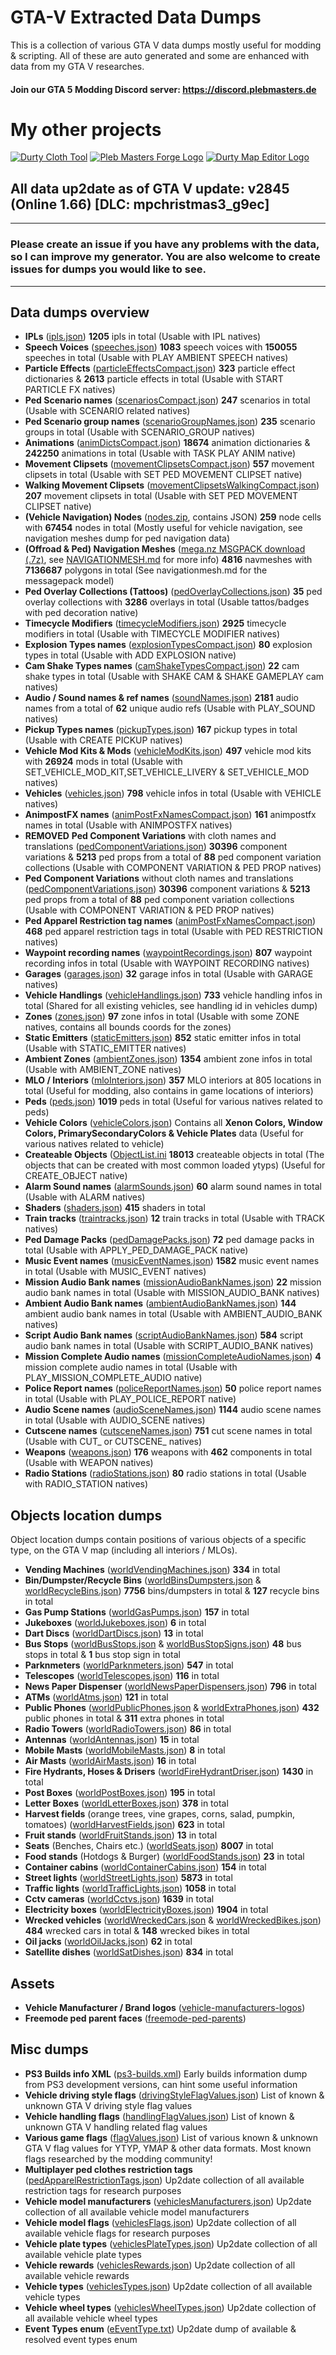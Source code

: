 # GTA-V Extracted Data Dumps
This is a collection of various GTA V data dumps mostly useful for modding &amp; scripting. All of these are auto generated and some are enhanced with data from my GTA V researches.
#### Join our GTA 5 Modding Discord server: https://discord.plebmasters.de
# My other projects
[![Durty Cloth Tool](https://i.imgur.com/ZINtfW8.png)](https://cloth.durty.dev/)
[![Pleb Masters Forge Logo](https://i.imgur.com/hotlSPf.png)](https://forge.plebmasters.de)
[![Durty Map Editor Logo](https://i.imgur.com/WsRJv3u.png)](https://durty.me)

## All data up2date as of GTA V update: **v2845 (Online 1.66) [DLC: mpchristmas3_g9ec]**
---
### Please create an issue if you have any problems with the data, so I can improve my generator. You are also welcome to create issues for dumps you would like to see.
---
## **Data dumps overview**
- **IPLs** ([ipls.json](ipls.json)) **1205** ipls in total (Usable with IPL natives)
- **Speech Voices** ([speeches.json](speeches.json)) **1083** speech voices with **150055** speeches in total (Usable with PLAY AMBIENT SPEECH natives)
- **Particle Effects** ([particleEffectsCompact.json](particleEffectsCompact.json)) **323** particle effect dictionaries & **2613** particle effects in total (Usable with START PARTICLE FX natives)
- **Ped Scenario names** ([scenariosCompact.json](scenariosCompact.json)) **247** scenarios in total (Usable with SCENARIO related natives)
- **Ped Scenario group names** ([scenarioGroupNames.json](scenarioGroupNames.json)) **235** scenario groups in total (Usable with SCENARIO_GROUP natives)
- **Animations** ([animDictsCompact.json](animDictsCompact.json)) **18674** animation dictionaries & **242250** animations in total (Usable with TASK PLAY ANIM native)
- **Movement Clipsets** ([movementClipsetsCompact.json](movementClipsetsCompact.json)) **557** movement clipsets in total (Usable with SET PED MOVEMENT CLIPSET native)
- **Walking Movement Clipsets** ([movementClipsetsWalkingCompact.json](movementClipsetsWalkingCompact.json)) **207** movement clipsets in total (Usable with SET PED MOVEMENT CLIPSET native)
- **(Vehicle Navigation) Nodes** ([nodes.zip](nodes.zip), contains JSON) **259** node cells with **67454** nodes in total (Mostly useful for vehicle navigation, see navigation meshes dump for ped navigation data)
- **(Offroad & Ped) Navigation Meshes** ([mega.nz MSGPACK download (.7z)](https://mega.nz/file/lLZWwJbR#T3Xm3nQKRTP1Z0XrkzgbbINo54d6wK2Na4Nj6tYfbXI), see [NAVIGATIONMESH.md](navigationmesh.md) for more info) **4816** navmeshes with **7136687** polygons in total (See navigationmesh.md for the messagepack model)
- **Ped Overlay Collections (Tattoos)** ([pedOverlayCollections.json](pedOverlayCollections.json)) **35** ped overlay collections with **3286** overlays in total (Usable tattos/badges with ped decoration native)
- **Timecycle Modifiers** ([timecycleModifiers.json](timecycleModifiers.json)) **2925** timecycle modifiers in total (Usable with TIMECYCLE MODIFIER natives)
- **Explosion Types names** ([explosionTypesCompact.json](explosionTypesCompact.json)) **80** explosion types in total (Usable with ADD EXPLOSION native)
- **Cam Shake Types names** ([camShakeTypesCompact.json](camShakeTypesCompact.json)) **22** cam shake types in total (Usable with SHAKE CAM & SHAKE GAMEPLAY cam natives)
- **Audio / Sound names & ref names** ([soundNames.json](soundNames.json)) **2181** audio names from a total of **62** unique audio refs (Usable with PLAY_SOUND natives)
- **Pickup Types names** ([pickupTypes.json](pickupTypes.json)) **167** pickup types in total (Usable with CREATE PICKUP natives)
- **Vehicle Mod Kits & Mods** ([vehicleModKits.json](vehicleModKits.json)) **497** vehicle mod kits with **26924** mods in total (Usable with SET_VEHICLE_MOD_KIT,SET_VEHICLE_LIVERY & SET_VEHICLE_MOD natives)
- **Vehicles** ([vehicles.json](vehicles.json)) **798** vehicle infos in total (Usable with VEHICLE natives)
- **AnimpostFX names** ([animPostFxNamesCompact.json](animPostFxNamesCompact.json)) **161** animpostfx names in total (Usable with ANIMPOSTFX natives)
- **REMOVED** **Ped Component Variations** with cloth names and translations ([pedComponentVariations.json](pedComponentVariations.json)) **30396** component variations & **5213** ped props from a total of **88** ped component variation collections (Usable with COMPONENT VARIATION & PED PROP natives)
- **Ped Component Variations** without cloth names and translations ([pedComponentVariations.json](pedComponentVariations_free.json)) **30396** component variations & **5213** ped props from a total of **88** ped component variation collections (Usable with COMPONENT VARIATION & PED PROP natives)
- **Ped Apparel Restriction tag names** ([animPostFxNamesCompact.json](animPostFxNamesCompact.json)) **468** ped apparel restriction tags in total (Usable with PED RESTRICTION natives)
- **Waypoint recording names** ([waypointRecordings.json](waypointRecordings.json)) **807** waypoint recording infos in total (Usable with WAYPOINT RECORDING natives)
- **Garages** ([garages.json](garages.json)) **32** garage infos in total (Usable with GARAGE natives)
- **Vehicle Handlings** ([vehicleHandlings.json](vehicleHandlings.json)) **733** vehicle handling infos in total (Shared for all existing vehicles, see handling id in vehicles dump)
- **Zones** ([zones.json](zones.json)) **97** zone infos in total (Usable with some ZONE natives, contains all bounds coords for the zones)
- **Static Emitters** ([staticEmitters.json](staticEmitters.json)) **852** static emitter infos in total (Usable with STATIC_EMITTER natives)
- **Ambient Zones** ([ambientZones.json](ambientZones.json)) **1354** ambient zone infos in total (Usable with AMBIENT_ZONE natives)
- **MLO / Interiors** ([mloInteriors.json](mloInteriors.json)) **357** MLO interiors at 805 locations in total (Useful for modding, also contains in game locations of interiors)
- **Peds** ([peds.json](peds.json)) **1019** peds in total (Useful for various natives related to peds)
- **Vehicle Colors** ([vehicleColors.json](vehicleColors.json)) Contains all **Xenon Colors, Window Colors, PrimarySecondaryColors & Vehicle Plates** data (Useful for various natives related to vehicle)
- **Createable Objects** ([ObjectList.ini](ObjectList.ini) **18013** createable objects in total (The objects that can be created with most common loaded ytyps) (Useful for CREATE_OBJECT native)
- **Alarm Sound names** ([alarmSounds.json](alarmSounds.json)) **60** alarm sound names in total (Usable with ALARM natives)
- **Shaders** ([shaders.json](shaders.json)) **415** shaders in total
- **Train tracks** ([traintracks.json](traintracks.json)) **12** train tracks in total (Usable with TRACK natives)
- **Ped Damage Packs** ([pedDamagePacks.json](pedDamagePacks.json)) **72** ped damage packs in total (Usable with APPLY_​PED_​DAMAGE_​PACK native)
- **Music Event names** ([musicEventNames.json](musicEventNames.json)) **1582** music event names in total (Usable with MUSIC_EVENT natives)
- **Mission Audio Bank names** ([missionAudioBankNames.json](missionAudioBankNames.json)) **22** mission audio bank names in total (Usable with MISSION_AUDIO_BANK natives)
- **Ambient Audio Bank names** ([ambientAudioBankNames.json](ambientAudioBankNames.json)) **144** ambient audio bank names in total (Usable with AMBIENT_AUDIO_BANK natives)
- **Script Audio Bank names** ([scriptAudioBankNames.json](scriptAudioBankNames.json)) **584** script audio bank names in total (Usable with SCRIPT_AUDIO_BANK natives)
- **Mission Complete Audio names** ([missionCompleteAudioNames.json](missionCompleteAudioNames.json)) **4** mission complete audio names in total (Usable with PLAY_MISSION_COMPLETE_AUDIO native)
- **Police Report names** ([policeReportNames.json](policeReportNames.json)) **50** police report names in total (Usable with PLAY_​POLICE_​REPORT native)
- **Audio Scene names** ([audioSceneNames.json](audioSceneNames.json)) **1144** audio scene names in total (Usable with AUDIO_SCENE natives)
- **Cutscene names** ([cutsceneNames.json](cutsceneNames.json)) **751** cut scene names in total (Usable with CUT_ or CUTSCENE_ natives)
- **Weapons** ([weapons.json](weapons.json)) **176** weapons with **462** components in total (Usable with WEAPON natives)
- **Radio Stations** ([radioStations.json](radioStations.json)) **80** radio stations in total (Usable with RADIO_STATION natives)

## **Objects location dumps**
Object location dumps contain positions of various objects of a specific type, on the GTA V map (including all interiors / MLOs).
- **Vending Machines** ([worldVendingMachines.json](objectslocations/worldVendingMachines.json)) **334** in total
- **Bin/Dumpster/Recycle Bins** ([worldBinsDumpsters.json](objectslocations/worldBinsDumpsters.json) & [worldRecycleBins.json](objectslocations/worldRecycleBins.json)) **7756** bins/dumpsters in total & **127** recycle bins in total
- **Gas Pump Stations** ([worldGasPumps.json](objectslocations/worldGasPumps.json)) **157** in total
- **Jukeboxes** ([worldJukeboxes.json](objectslocations/worldJukeboxes.json)) **6** in total
- **Dart Discs** ([worldDartDiscs.json](objectslocations/worldDartDiscs.json)) **13** in total
- **Bus Stops** ([worldBusStops.json](objectslocations/worldBusStops.json) & [worldBusStopSigns.json](objectslocations/worldBusStopSigns.json)) **48** bus stops in total & **1** bus stop sign in total
- **Parknmeters** ([worldParknmeters.json](objectslocations/worldParknmeters.json)) **547** in total
- **Telescopes** ([worldTelescopes.json](objectslocations/worldTelescopes.json)) **116** in total
- **News Paper Dispenser** ([worldNewsPaperDispensers.json](objectslocations/worldNewsPaperDispensers.json)) **796** in total
- **ATMs** ([worldAtms.json](objectslocations/worldAtms.json)) **121** in total
- **Public Phones** ([worldPublicPhones.json](objectslocations/worldPublicPhones.json) & [worldExtraPhones.json](objectslocations/worldExtraPhones.json)) **432** public phones in total & **311** extra phones in total
- **Radio Towers** ([worldRadioTowers.json](objectslocations/worldRadioTowers.json)) **86** in total
- **Antennas** ([worldAntennas.json](objectslocations/worldAntennas.json)) **15** in total
- **Mobile Masts** ([worldMobileMasts.json](objectslocations/worldMobileMasts.json)) **8** in total
- **Air Masts** ([worldAirMasts.json](objectslocations/worldAirMasts.json)) **16** in total
- **Fire Hydrants, Hoses & Drisers** ([worldFireHydrantDriser.json](objectslocations/worldFireHydrantDriser.json)) **1430** in total
- **Post Boxes** ([worldPostBoxes.json](objectslocations/worldPostBoxes.json)) **195** in total
- **Letter Boxes** ([worldLetterBoxes.json](objectslocations/worldLetterBoxes.json)) **378** in total
- **Harvest fields** (orange trees, vine grapes, corns, salad, pumpkin, tomatoes) ([worldHarvestFields.json](objectslocations/worldHarvestFields.json)) **623** in total
- **Fruit stands** ([worldFruitStands.json](objectslocations/worldFruitStands.json)) **13** in total
- **Seats** (Benches, Chairs etc.) ([worldSeats.json](objectslocations/worldSeats.json)) **8007** in total
- **Food stands** (Hotdogs & Burger) ([worldFoodStands.json](objectslocations/worldFoodStands.json)) **23** in total
- **Container cabins** ([worldContainerCabins.json](objectslocations/worldContainerCabins.json)) **154** in total
- **Street lights** ([worldStreetLights.json](objectslocations/worldStreetLights.json)) **5873** in total
- **Traffic lights** ([worldTrafficLights.json](objectslocations/worldTrafficLights.json)) **1058** in total
- **Cctv cameras** ([worldCctvs.json](objectslocations/worldCctvs.json)) **1639** in total
- **Electricity boxes** ([worldElectricityBoxes.json](objectslocations/worldElectricityBoxes.json)) **1904** in total
- **Wrecked vehicles** ([worldWreckedCars.json](objectslocations/worldWreckedCars.json) & [worldWreckedBikes.json](objectslocations/worldWreckedBikes.json)) **484** wrecked cars in total & **148** wrecked bikes in total
- **Oil jacks** ([worldOilJacks.json](objectslocations/worldOilJacks.json)) **62** in total
- **Satellite dishes** ([worldSatDishes.json](objectslocations/worldSatDishes.json)) **834** in total

## **Assets**
- **Vehicle Manufacturer / Brand logos** ([vehicle-manufacturers-logos](assets/vehicle-manufacturers-logos))
- **Freemode ped parent faces** ([freemode-ped-parents](assets/freemode-ped-parents))

## **Misc dumps**
- **PS3 Builds info XML** ([ps3-builds.xml](ps3-builds.xml)) Early builds information dump from PS3 development versions, can hint some useful information
- **Vehicle driving style flags** ([drivingStyleFlagValues.json](drivingStyleFlagValues.json)) List of known & unknown GTA V driving style flag values
- **Vehicle handling flags** ([handlingFlagValues.json](handlingFlagValues.json)) List of known & unknown GTA V handling related flag values
- **Various game flags** ([flagValues.json](flagValues.json)) List of various known & unknown GTA V flag values for YTYP, YMAP & other data formats. Most known flags researched by the modding community!
- **Multiplayer ped clothes restriction tags** ([pedApparelRestrictionTags.json](pedApparelRestrictionTags.json)) Up2date collection of all available restriction tags for research purposes
- **Vehicle model manufacturers** ([vehiclesManufacturers.json](vehiclesManufacturers.json)) Up2date collection of all available vehicle model manufacturers
- **Vehicle model flags** ([vehiclesFlags.json](vehiclesFlags.json)) Up2date collection of all available vehicle flags for research purposes
- **Vehicle plate types** ([vehiclesPlateTypes.json](vehiclesPlateTypes.json)) Up2date collection of all available vehicle plate types
- **Vehicle rewards** ([vehiclesRewards.json](vehiclesRewards.json)) Up2date collection of all available vehicle rewards
- **Vehicle types** ([vehiclesTypes.json](vehiclesTypes.json)) Up2date collection of all available vehicle types
- **Vehicle wheel types** ([vehiclesWheelTypes.json](vehiclesWheelTypes.json)) Up2date collection of all available vehicle wheel types
- **Event Types enum** ([eEventType.txt](eEventType.txt)) Up2date dump of available & resolved event types enum